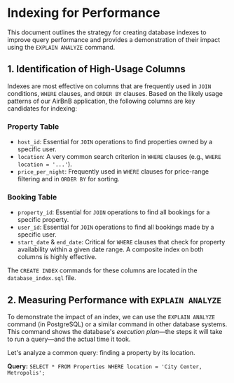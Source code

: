 # Indexing for Performance

This document outlines the strategy for creating database indexes to improve query performance and provides a demonstration of their impact using the `EXPLAIN ANALYZE` command.

## 1. Identification of High-Usage Columns

Indexes are most effective on columns that are frequently used in `JOIN` conditions, `WHERE` clauses, and `ORDER BY` clauses. Based on the likely usage patterns of our AirBnB application, the following columns are key candidates for indexing:

### Property Table
-   `host_id`: Essential for `JOIN` operations to find properties owned by a specific user.
-   `location`: A very common search criterion in `WHERE` clauses (e.g., `WHERE location = '...'`).
-   `price_per_night`: Frequently used in `WHERE` clauses for price-range filtering and in `ORDER BY` for sorting.

### Booking Table
-   `property_id`: Essential for `JOIN` operations to find all bookings for a specific property.
-   `user_id`: Essential for `JOIN` operations to find all bookings made by a specific user.
-   `start_date` & `end_date`: Critical for `WHERE` clauses that check for property availability within a given date range. A composite index on both columns is highly effective.

The `CREATE INDEX` commands for these columns are located in the `database_index.sql` file.

## 2. Measuring Performance with `EXPLAIN ANALYZE`

To demonstrate the impact of an index, we can use the `EXPLAIN ANALYZE` command (in PostgreSQL) or a similar command in other database systems. This command shows the database's *execution plan*—the steps it will take to run a query—and the actual time it took.

Let's analyze a common query: finding a property by its location.

**Query:** `SELECT * FROM Properties WHERE location = 'City Center, Metropolis';`

